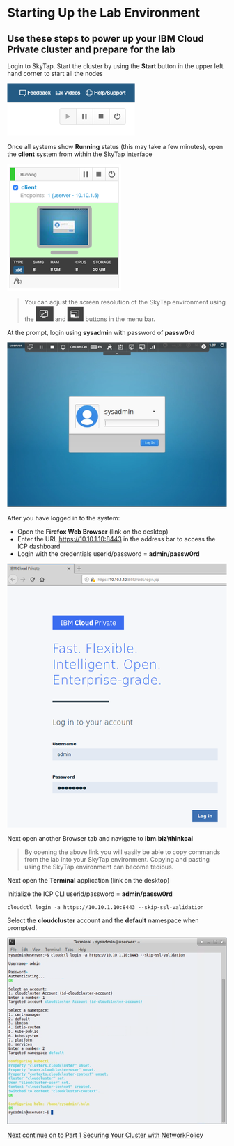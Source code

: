 # Starting Up the Lab Environment

## Use these steps to power up your IBM Cloud Private cluster and prepare for the lab

Login to SkyTap.  Start the cluster by using the **Start** button in the upper left hand corner to start all the nodes

![image-20190206133536396](images/startallnodes.png)

Once all systems show **Running** status (this may take a few minutes), open the **client** system from within the SkyTap interface

![image-20190206133556674](images/clientnode.png)

> You can adjust the screen resolution of the SkyTap environment using the ![image-20190206135205001](images/fittoscreen.png) and ![image-20190206135221396](images/resize.png) buttons in the menu bar.

At the prompt, login using **sysadmin** with password of **passw0rd**

![image-20190206133755664](images/oslogin.png)

After you have logged in to the system:

- Open the **Firefox Web Browser** (link on the desktop) 
- Enter the URL https://10.10.1.10:8443 in the address bar to access the ICP dashboard
- Login with the credentials userid/password = **admin/passw0rd**

![image-20190206134448194](images/icplogin.png)

Next open another Browser tab and navigate to **ibm.biz\thinkcal**

> By opening the above link you will easily be able to copy commands from the lab into your SkyTap environment.  Copying and pasting using the SkyTap environment can become tedious.

Next open the **Terminal** application (link on the desktop)

Initialize the ICP CLI userid/password = **admin/passw0rd**

```
cloudctl login -a https://10.10.1.10:8443 --skip-ssl-validation
```

Select the **cloudcluster** account and the **default** namespace when prompted.

![image-20190206134821506](images/cliinit.png)

[Next continue on to Part 1 Securing Your Cluster with NetworkPolicy](./part-1-securing-your-cluster.md)
